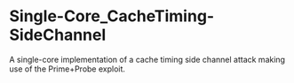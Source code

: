 # Single-Core_CacheTiming-SideChannel
A single-core implementation of a cache timing side channel attack making use of the Prime+Probe exploit.
